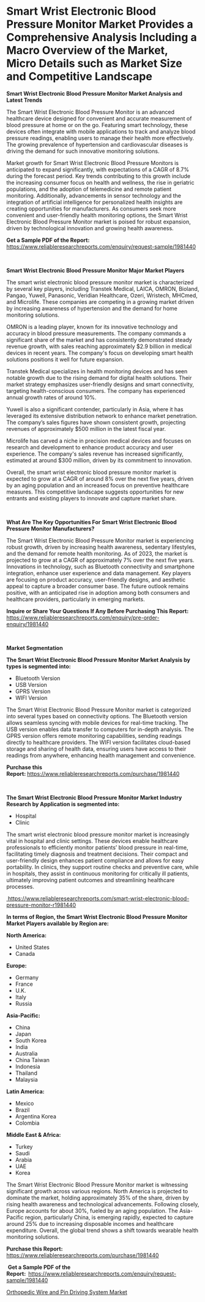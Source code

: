 <p><h1>Smart Wrist Electronic Blood Pressure Monitor Market Provides a Comprehensive Analysis Including a Macro Overview of the Market, Micro Details such as Market Size and Competitive Landscape</h1></p><p><strong>Smart Wrist Electronic Blood Pressure Monitor Market Analysis and Latest Trends</strong></p>
<p><p>The Smart Wrist Electronic Blood Pressure Monitor is an advanced healthcare device designed for convenient and accurate measurement of blood pressure at home or on the go. Featuring smart technology, these devices often integrate with mobile applications to track and analyze blood pressure readings, enabling users to manage their health more effectively. The growing prevalence of hypertension and cardiovascular diseases is driving the demand for such innovative monitoring solutions.</p><p>Market growth for Smart Wrist Electronic Blood Pressure Monitors is anticipated to expand significantly, with expectations of a CAGR of 8.7% during the forecast period. Key trends contributing to this growth include the increasing consumer focus on health and wellness, the rise in geriatric populations, and the adoption of telemedicine and remote patient monitoring. Additionally, advancements in sensor technology and the integration of artificial intelligence for personalized health insights are creating opportunities for manufacturers. As consumers seek more convenient and user-friendly health monitoring options, the Smart Wrist Electronic Blood Pressure Monitor market is poised for robust expansion, driven by technological innovation and growing health awareness.</p></p>
<p><strong>Get a Sample PDF of the Report:&nbsp;</strong> <a href="https://www.reliableresearchreports.com/enquiry/request-sample/1981440?utm_campaign=2243&utm_medium=2&utm_source=Github&utm_content=ia&utm_term=05032025&utm_id=smart-wrist-electronic-blood-pressure-monitor">https://www.reliableresearchreports.com/enquiry/request-sample/1981440</a></p>
<p>&nbsp;</p>
<p><strong>Smart Wrist Electronic Blood Pressure Monitor Major Market Players</strong></p>
<p><p>The smart wrist electronic blood pressure monitor market is characterized by several key players, including Transtek Medical, LAICA, OMRON, Bioland, Pangao, Yuwell, Panasonic, Veridian Healthcare, Ozeri, Wristech, MHCmed, and Microlife. These companies are competing in a growing market driven by increasing awareness of hypertension and the demand for home monitoring solutions.</p><p>OMRON is a leading player, known for its innovative technology and accuracy in blood pressure measurements. The company commands a significant share of the market and has consistently demonstrated steady revenue growth, with sales reaching approximately $2.9 billion in medical devices in recent years. The company's focus on developing smart health solutions positions it well for future expansion.</p><p>Transtek Medical specializes in health monitoring devices and has seen notable growth due to the rising demand for digital health solutions. Their market strategy emphasizes user-friendly designs and smart connectivity, targeting health-conscious consumers. The company has experienced annual growth rates of around 10%.</p><p>Yuwell is also a significant contender, particularly in Asia, where it has leveraged its extensive distribution network to enhance market penetration. The company’s sales figures have shown consistent growth, projecting revenues of approximately $500 million in the latest fiscal year.</p><p>Microlife has carved a niche in precision medical devices and focuses on research and development to enhance product accuracy and user experience. The company's sales revenue has increased significantly, estimated at around $300 million, driven by its commitment to innovation.</p><p>Overall, the smart wrist electronic blood pressure monitor market is expected to grow at a CAGR of around 8% over the next five years, driven by an aging population and an increased focus on preventive healthcare measures. This competitive landscape suggests opportunities for new entrants and existing players to innovate and capture market share.</p></p>
<p>&nbsp;</p>
<p><strong>What Are The Key Opportunities For Smart Wrist Electronic Blood Pressure Monitor Manufacturers?</strong></p>
<p><p>The Smart Wrist Electronic Blood Pressure Monitor market is experiencing robust growth, driven by increasing health awareness, sedentary lifestyles, and the demand for remote health monitoring. As of 2023, the market is projected to grow at a CAGR of approximately 7% over the next five years. Innovations in technology, such as Bluetooth connectivity and smartphone integration, enhance user experience and data management. Key players are focusing on product accuracy, user-friendly designs, and aesthetic appeal to capture a broader consumer base. The future outlook remains positive, with an anticipated rise in adoption among both consumers and healthcare providers, particularly in emerging markets.</p></p>
<p><strong>Inquire or Share Your Questions If Any Before Purchasing This Report:</strong> <a href="https://www.reliableresearchreports.com/enquiry/pre-order-enquiry/1981440?utm_campaign=2243&utm_medium=2&utm_source=Github&utm_content=ia&utm_term=05032025&utm_id=smart-wrist-electronic-blood-pressure-monitor">https://www.reliableresearchreports.com/enquiry/pre-order-enquiry/1981440</a></p>
<p>&nbsp;</p>
<p><strong>Market Segmentation</strong></p>
<p><strong>The Smart Wrist Electronic Blood Pressure Monitor Market Analysis by types is segmented into:</strong></p>
<p><ul><li>Bluetooth Version</li><li>USB Version</li><li>GPRS Version</li><li>WIFI Version</li></ul></p>
<p><p>The Smart Wrist Electronic Blood Pressure Monitor market is categorized into several types based on connectivity options. The Bluetooth version allows seamless syncing with mobile devices for real-time tracking. The USB version enables data transfer to computers for in-depth analysis. The GPRS version offers remote monitoring capabilities, sending readings directly to healthcare providers. The WIFI version facilitates cloud-based storage and sharing of health data, ensuring users have access to their readings from anywhere, enhancing health management and convenience.</p></p>
<p><strong>Purchase this Report:&nbsp;</strong><a href="https://www.reliableresearchreports.com/purchase/1981440?utm_campaign=2243&utm_medium=2&utm_source=Github&utm_content=ia&utm_term=05032025&utm_id=smart-wrist-electronic-blood-pressure-monitor">https://www.reliableresearchreports.com/purchase/1981440</a></p>
<p>&nbsp;</p>
<p><strong>The Smart Wrist Electronic Blood Pressure Monitor Market Industry Research by Application is segmented into:</strong></p>
<p><ul><li>Hospital</li><li>Clinic</li></ul></p>
<p><p>The smart wrist electronic blood pressure monitor market is increasingly vital in hospital and clinic settings. These devices enable healthcare professionals to efficiently monitor patients’ blood pressure in real-time, facilitating timely diagnosis and treatment decisions. Their compact and user-friendly design enhances patient compliance and allows for easy portability. In clinics, they support routine checks and preventive care, while in hospitals, they assist in continuous monitoring for critically ill patients, ultimately improving patient outcomes and streamlining healthcare processes.</p></p>
<p><a href="https://www.reliableresearchreports.com/smart-wrist-electronic-blood-pressure-monitor-r1981440?utm_campaign=2243&utm_medium=2&utm_source=Github&utm_content=ia&utm_term=05032025&utm_id=smart-wrist-electronic-blood-pressure-monitor">&nbsp;https://www.reliableresearchreports.com/smart-wrist-electronic-blood-pressure-monitor-r1981440</a></p>
<p><strong>In terms of Region, the Smart Wrist Electronic Blood Pressure Monitor Market Players available by Region are:</strong></p>
<p>
    <p> <strong> North America: </strong>
        <ul>
            <li>United States</li>
            <li>Canada</li>
        </ul>
        </p> 
    <p> <strong> Europe: </strong>
        <ul>
            <li>Germany</li>
            <li>France</li>
            <li>U.K.</li>
            <li>Italy</li>
            <li>Russia</li>
        </ul>
        </p> 
    <p> <strong> Asia-Pacific: </strong>
        <ul>
            <li>China</li>
            <li>Japan</li>
            <li>South Korea</li>
            <li>India</li>
            <li>Australia</li>
            <li>China Taiwan</li>
            <li>Indonesia</li>
            <li>Thailand</li>
            <li>Malaysia</li>
        </ul>
        </p> 
    <p> <strong> Latin America: </strong>
        <ul>
            <li>Mexico</li>
            <li>Brazil</li>
            <li>Argentina Korea</li>
            <li>Colombia</li>
        </ul>
        </p> 
    <p> <strong> Middle East & Africa: </strong>
        <ul>
            <li>Turkey</li>
            <li>Saudi</li>
            <li>Arabia</li>
            <li>UAE</li>
            <li>Korea</li>
        </ul>
    </p>
    </p>
<p><p>The Smart Wrist Electronic Blood Pressure Monitor market is witnessing significant growth across various regions. North America is projected to dominate the market, holding approximately 35% of the share, driven by rising health awareness and technological advancements. Following closely, Europe accounts for about 30%, fueled by an aging population. The Asia-Pacific region, particularly China, is emerging rapidly, expected to capture around 25% due to increasing disposable incomes and healthcare expenditure. Overall, the global trend shows a shift towards wearable health monitoring solutions.</p></p>
<p><strong>Purchase this Report: </strong><a href="https://www.reliableresearchreports.com/purchase/1981440?utm_campaign=2243&utm_medium=2&utm_source=Github&utm_content=ia&utm_term=05032025&utm_id=smart-wrist-electronic-blood-pressure-monitor">https://www.reliableresearchreports.com/purchase/1981440</a></p>
<p>&nbsp;<strong>Get a Sample PDF of the Report:&nbsp;&nbsp;</strong><a href="https://www.reliableresearchreports.com/enquiry/request-sample/1981440?utm_campaign=2243&utm_medium=2&utm_source=Github&utm_content=ia&utm_term=05032025&utm_id=smart-wrist-electronic-blood-pressure-monitor">https://www.reliableresearchreports.com/enquiry/request-sample/1981440</a></p>
<p><strong></strong></p>
<p><p><a href="https://github.com/jerhoskinson197676/Market-Research-Report-List-1/blob/main/orthopedic-wire-and-pin-driving-system-market.md?utm_campaign=2243&utm_medium=2&utm_source=Github&utm_content=ia&utm_term=05032025&utm_id=smart-wrist-electronic-blood-pressure-monitor">Orthopedic Wire and Pin Driving System Market</a></p></p>